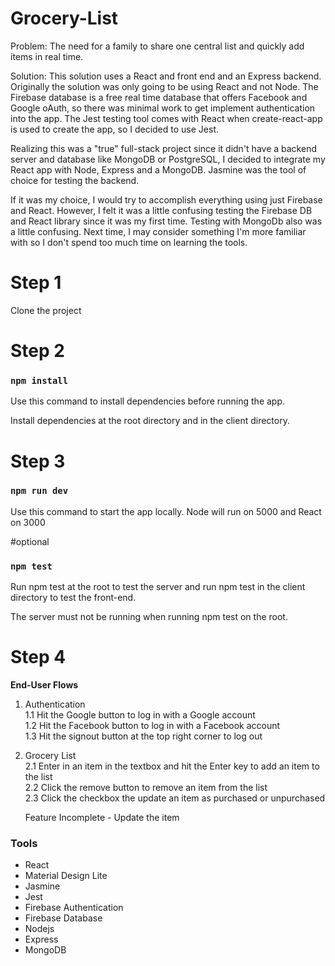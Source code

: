 # Grocery-List
Problem: The need for a family to share one central list and quickly add items in real time.


Solution: This solution uses a React and front end and an Express backend. Originally the solution was only going to be using React and not Node. The Firebase database is a free real time database that offers Facebook and Google oAuth, so there was minimal work to get implement authentication into the app. The Jest testing tool comes with React when create-react-app is used to create the app, so I decided to use Jest. 

Realizing this was a "true" full-stack project since it didn't have a backend server and database like MongoDB or PostgreSQL, I decided to integrate my React app with Node, Express and a MongoDB. Jasmine was the tool of choice for testing the backend. 

If it was my choice, I would try to accomplish everything using just Firebase and React. However, I felt it was a little confusing testing the Firebase DB and React library since it was my first time. Testing with MongoDb also was a little confusing. Next time, I may consider something I'm more familiar with so I don't spend too much time on learning the tools.


# Step 1

Clone the project

# Step 2
### `npm install`

Use this command to install dependencies before running the app.

Install dependencies at the root directory and in the client directory.

# Step 3
### `npm run dev`

Use this command to start the app locally.
Node will run on 5000 and React on 3000


#optional
### `npm test`

Run npm test at the root to test the server and run npm test in the client directory to test the front-end.

The server must not be running when running npm test on the root.
<br>


# Step 4
**End-User Flows**

1. Authentication <br>
    1.1 Hit the Google button to log in with a Google account <br>
    1.2 Hit the Facebook button to log in with a Facebook account <br>
    1.3 Hit the signout button at the top right corner to log out <br>


2. Grocery List <br>
    2.1 Enter in an item in the textbox and hit the Enter key to add an item to the list <br>
    2.2 Click the remove button to remove an item from the list <br>
    2.3 Click the checkbox the update an item as purchased or unpurchased <br>
    
    Feature Incomplete - Update the item 


### Tools
- React
- Material Design Lite
- Jasmine
- Jest
- Firebase Authentication
- Firebase Database
- Nodejs
- Express
- MongoDB